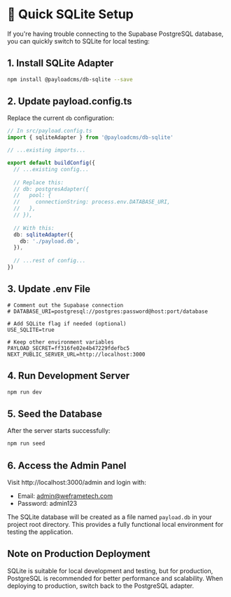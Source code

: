 # 🔄 Quick SQLite Setup

If you're having trouble connecting to the Supabase PostgreSQL database, you can quickly switch to SQLite for local testing:

## 1. Install SQLite Adapter

```bash
npm install @payloadcms/db-sqlite --save
```

## 2. Update payload.config.ts

Replace the current `db` configuration:

```typescript
// In src/payload.config.ts
import { sqliteAdapter } from '@payloadcms/db-sqlite'

// ...existing imports...

export default buildConfig({
  // ...existing config...
  
  // Replace this:
  // db: postgresAdapter({
  //   pool: {
  //     connectionString: process.env.DATABASE_URI,
  //   },
  // }),
  
  // With this:
  db: sqliteAdapter({
    db: './payload.db',
  }),
  
  // ...rest of config...
})
```

## 3. Update .env File

```properties
# Comment out the Supabase connection
# DATABASE_URI=postgresql://postgres:password@host:port/database

# Add SQLite flag if needed (optional)
USE_SQLITE=true

# Keep other environment variables
PAYLOAD_SECRET=ff316fe02e4b47229fdefbc5
NEXT_PUBLIC_SERVER_URL=http://localhost:3000
```

## 4. Run Development Server

```bash
npm run dev
```

## 5. Seed the Database

After the server starts successfully:

```bash
npm run seed
```

## 6. Access the Admin Panel

Visit http://localhost:3000/admin and login with:

- Email: admin@weframetech.com
- Password: admin123

The SQLite database will be created as a file named `payload.db` in your project root directory. This provides a fully functional local environment for testing the application.

## Note on Production Deployment

SQLite is suitable for local development and testing, but for production, PostgreSQL is recommended for better performance and scalability. When deploying to production, switch back to the PostgreSQL adapter.
